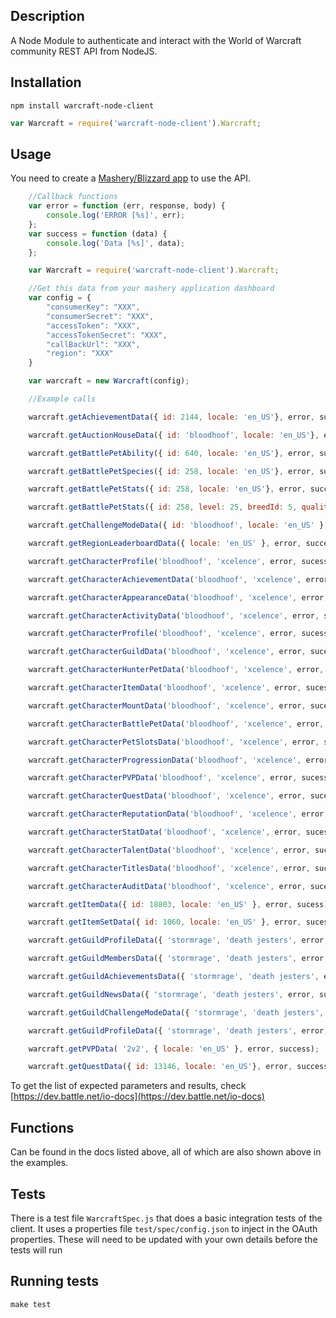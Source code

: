 ## Description
A Node Module to authenticate and interact with the World of Warcraft community REST API from NodeJS.

## Installation
```
npm install warcraft-node-client
```
```javascript
var Warcraft = require('warcraft-node-client').Warcraft;
```
## Usage
You need to create a [Mashery/Blizzard app](https://dev.battle.net/member/register) to use the API.

```javascript
	//Callback functions
	var error = function (err, response, body) {
    	console.log('ERROR [%s]', err);
	};
	var success = function (data) {
    	console.log('Data [%s]', data);
	};

    var Warcraft = require('warcraft-node-client').Warcraft;

	//Get this data from your mashery application dashboard
	var config = {
    	"consumerKey": "XXX",
    	"consumerSecret": "XXX",
    	"accessToken": "XXX",
    	"accessTokenSecret": "XXX",
    	"callBackUrl": "XXX",
    	"region": "XXX"
	}

    var warcraft = new Warcraft(config);

	//Example calls

    warcraft.getAchievementData({ id: 2144, locale: 'en_US'}, error, success);

    warcraft.getAuctionHouseData({ id: 'bloodhoof', locale: 'en_US'}, error, success);

    warcraft.getBattlePetAbility({ id: 640, locale: 'en_US'}, error, success);

    warcraft.getBattlePetSpecies({ id: 258, locale: 'en_US'}, error, success);

    warcraft.getBattlePetStats({ id: 258, locale: 'en_US'}, error, success);

    warcraft.getBattlePetStats({ id: 258, level: 25, breedId: 5, qualityId: 5,locale: 'en_US'}, error, success);

    warcraft.getChallengeModeData({ id: 'bloodhoof', locale: 'en_US' }, error, success);

    warcraft.getRegionLeaderboardData({ locale: 'en_US' }, error, success);

    warcraft.getCharacterProfile('bloodhoof', 'xcelence', error, sucess);

    warcraft.getCharacterAchievementData('bloodhoof', 'xcelence', error, sucess);

    warcraft.getCharacterAppearanceData('bloodhoof', 'xcelence', error, sucess);

    warcraft.getCharacterActivityData('bloodhoof', 'xcelence', error, sucess);

    warcraft.getCharacterProfile('bloodhoof', 'xcelence', error, sucess);

    warcraft.getCharacterGuildData('bloodhoof', 'xcelence', error, sucess);

    warcraft.getCharacterHunterPetData('bloodhoof', 'xcelence', error, sucess);

    warcraft.getCharacterItemData('bloodhoof', 'xcelence', error, sucess);

    warcraft.getCharacterMountData('bloodhoof', 'xcelence', error, sucess);

    warcraft.getCharacterBattlePetData('bloodhoof', 'xcelence', error, sucess);

    warcraft.getCharacterPetSlotsData('bloodhoof', 'xcelence', error, sucess);

    warcraft.getCharacterProgressionData('bloodhoof', 'xcelence', error, sucess);

    warcraft.getCharacterPVPData('bloodhoof', 'xcelence', error, sucess);

    warcraft.getCharacterQuestData('bloodhoof', 'xcelence', error, sucess);

    warcraft.getCharacterReputationData('bloodhoof', 'xcelence', error, sucess);

    warcraft.getCharacterStatData('bloodhoof', 'xcelence', error, sucess);

    warcraft.getCharacterTalentData('bloodhoof', 'xcelence', error, sucess);

    warcraft.getCharacterTitlesData('bloodhoof', 'xcelence', error, sucess);

    warcraft.getCharacterAuditData('bloodhoof', 'xcelence', error, sucess);

    warcraft.getItemData({ id: 18803, locale: 'en_US' }, error, sucess);

    warcraft.getItemSetData({ id: 1060, locale: 'en_US' }, error, sucess);

    warcraft.getGuildProfileData({ 'stormrage', 'death jesters', error, success);

    warcraft.getGuildMembersData({ 'stormrage', 'death jesters', error, success);

    warcraft.getGuildAchievementsData({ 'stormrage', 'death jesters', error, success);

    warcraft.getGuildNewsData({ 'stormrage', 'death jesters', error, success);

    warcraft.getGuildChallengeModeData({ 'stormrage', 'death jesters', error, success);

    warcraft.getGuildProfileData({ 'stormrage', 'death jesters', error, success);

    warcraft.getPVPData( '2v2', { locale: 'en_US' }, error, success);

    warcraft.getQuestData({ id: 13146, locale: 'en_US'}, error, success);

```
To get the list of expected parameters and results, check [https://dev.battle.net/io-docs](https://dev.battle.net/io-docs)

## Functions
Can be found in the docs listed above, all of which are also shown above in the examples.

## Tests

There is a test file `WarcraftSpec.js` that does a basic integration tests of the client.
It uses a properties file `test/spec/config.json` to inject in the OAuth properties.
These will need to be updated with your own details before the tests will run

## Running tests

	make test
